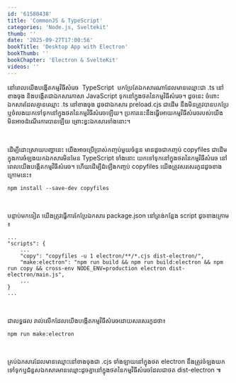 ```yaml
---
id: '61580438'
title: 'CommonJS & TypeScript'
categories: 'Node.js, Sveltekit'
thumb: ''
date: '2025-09-27T17:00:56'
bookTitle: 'Desktop App with Electron'
bookThumb: ''
bookChapter: 'Electron & SvelteKit'
videos: ''
---
```

<p>នៅ​ពេល​យើង​បង្កើត​កម្មវិធី​សំរេច &nbsp;TypeScript &nbsp;បក​ប្រែ​តែ​ឯកសារ​ណា​ដែល​មាន​ឈ្មោះ​ជា .ts នៅ​ខាង​ចុង និង​បង្កើត​ជា​ឯកសារ​ភាសា JavaScript ទុក​នៅ​ក្នុង​ថត​នៃ​កម្មវិធី​សំរេច​​។ ដូចនេះ​ ចំពោះឯកសារ​ដែល​គ្មាន​ឈ្មោះ .ts នៅ​ខាង​ចុង​ ដូច​ជា​ឯកសារ preload.cjs ជា​ដើម នឹង​មិន​ត្រូវ​បាន​បកប្រែ​ឬ​ចំលង​យក​ទៅ​ទុក​នៅ​ក្នុង​ថត​នៃ​កម្មវិធី​សំរេច​ឡើយ​។ ប្រការ​នេះ​នឹង​ធ្វើ​អោយ​កម្មវិធីសំរេច​​របស់​យើង​មិន​អាច​ដំណើរការ​បាន​ឡើយ​ ព្រោះ​ខ្វះ​ឯកសារ​ទាំងនោះ​។</p><p>&nbsp;</p><p>ដើម្បី​ដោះស្រាយ​បញ្ហា​នេះ យើង​អាច​ប្រើប្រាស់​កញ្ចប់​មួយ​ចំនួន មាន​​ដូច​ជា​កញ្ចប់ copyfiles ជា​ដើម​ ក្នុង​ការចំឡង​យក​ឯកសារ​មិន​មែន TypeScript ទាំងនោះ យកទៅ​ទុក​​នៅ​ក្នុង​ថត​នៃ​កម្មវិធី​សំរេច នៅ​ពេលយើង​បង្កើត​កម្មវិធី​សំរេច​។ ហើយ​​ដើម្បី​​​ដំឡើង​កញ្ចប់ copyfiles យើង​ត្រូវ​​សរសេរកូដ​​ដូច​ខាង​ក្រោម​នេះ៖</p><pre><code>npm install --save-dev copyfiles</code></pre><p>&nbsp;</p><p>បន្ទាប់​​មក​ទៀត យើង​ត្រូវ​ធ្វើការ​កែប្រែ​ឯកសារ package.json នៅ​ត្រង់​កន្លែង script ដូច​ខាង​ក្រោម​៖</p><pre><code class="js javascript js-code">...
"scripts": {
	...
	"copy": "copyfiles -u 1 electron/**/*.cjs dist-electron/",
	"make:electron": "npm run build &amp;&amp; npm run build:electron &amp;&amp; npm run copy &amp;&amp; cross-env NODE_ENV=production electron dist-electron/main.js",
	...
}
...</code></pre><p>&nbsp;</p><p>ជាលទ្ធផល រាល់​លើក​ដែល​យើង​បង្កើត​កម្មវិធី​សំរេច​ដោយ​សរសេរ​កូដ​ថា​៖</p><pre><code>npm run make:electron</code></pre><p>&nbsp;</p><p>គ្រប់​ឯកសារ​ដែល​មាន​ឈ្មោះ​នៅ​ខាង​​ចុង​ជា .cjs ទាំងឡាយនៅ​ក្នុង​ថត electron ​នឹង​ត្រូវ​ចំឡង​យក​ទៅទុក​​ឬ​ជំនួស​​ឯកសារ​មាន​ឈ្មោះ​ដូច​គ្នា​នៅ​ក្នុង​ថតនៃ​កម្មវិធី​សំរេច​ដែល​ជា​ថត dist-electron ៕&nbsp;</p>